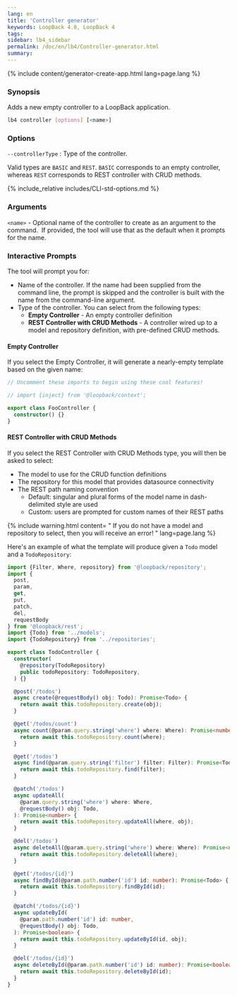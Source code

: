 ```yaml
---
lang: en
title: 'Controller generator'
keywords: LoopBack 4.0, LoopBack 4
tags:
sidebar: lb4_sidebar
permalink: /doc/en/lb4/Controller-generator.html
summary:
---
```


{% include content/generator-create-app.html lang=page.lang %}

### Synopsis

Adds a new empty controller to a LoopBack application.

```sh
lb4 controller [options] [<name>]
```

### Options

`--controllerType` : Type of the controller.

Valid types are `BASIC` and `REST`. `BASIC` corresponds to an empty controller,
whereas `REST` corresponds to REST controller with CRUD methods.

{% include_relative includes/CLI-std-options.md %}

### Arguments

`<name>` - Optional name of the controller to create as an argument to the
command.  If provided, the tool will use that as the default when it prompts for
the name.

### Interactive Prompts

The tool will prompt you for:

- Name of the controller. If the name had been supplied from the command line,
  the prompt is skipped and the controller is built with the name from the
  command-line argument.
- Type of the controller. You can select from the following types:
  - **Empty Controller** - An empty controller definition
  - **REST Controller with CRUD Methods** - A controller wired up to a model and
    repository definition, with pre-defined CRUD methods.

#### Empty Controller

If you select the Empty Controller, it will generate a nearly-empty template
based on the given name:

```ts
// Uncomment these imports to begin using these cool features!

// import {inject} from '@loopback/context';

export class FooController {
  constructor() {}
}
```

#### REST Controller with CRUD Methods

If you select the REST Controller with CRUD Methods type, you will then be asked
to select:

- The model to use for the CRUD function definitions
- The repository for this model that provides datasource connectivity
- The REST path naming convention
  - Default: singular and plural forms of the model name in dash-delimited style
    are used
  - Custom: users are prompted for custom names of their REST paths

{% include warning.html content= " If you do not have a model and repository to
select, then you will receive an error! " lang=page.lang
%}

Here's an example of what the template will produce given a `Todo` model and a
`TodoRepository`:

```ts
import {Filter, Where, repository} from '@loopback/repository';
import {
  post,
  param,
  get,
  put,
  patch,
  del,
  requestBody
} from '@loopback/rest';
import {Todo} from '../models';
import {TodoRepository} from '../repositories';

export class TodoController {
  constructor(
    @repository(TodoRepository)
    public todoRepository: TodoRepository,
  ) {}

  @post('/todos')
  async create(@requestBody() obj: Todo): Promise<Todo> {
    return await this.todoRepository.create(obj);
  }

  @get('/todos/count')
  async count(@param.query.string('where') where: Where): Promise<number> {
    return await this.todoRepository.count(where);
  }

  @get('/todos')
  async find(@param.query.string('filter') filter: Filter): Promise<Todo[]> {
    return await this.todoRepository.find(filter);
  }

  @patch('/todos')
  async updateAll(
    @param.query.string('where') where: Where,
    @requestBody() obj: Todo,
  ): Promise<number> {
    return await this.todoRepository.updateAll(where, obj);
  }

  @del('/todos')
  async deleteAll(@param.query.string('where') where: Where): Promise<number> {
    return await this.todoRepository.deleteAll(where);
  }

  @get('/todos/{id}')
  async findById(@param.path.number('id') id: number): Promise<Todo> {
    return await this.todoRepository.findById(id);
  }

  @patch('/todos/{id}')
  async updateById(
    @param.path.number('id') id: number,
    @requestBody() obj: Todo,
  ): Promise<boolean> {
    return await this.todoRepository.updateById(id, obj);
  }

  @del('/todos/{id}')
  async deleteById(@param.path.number('id') id: number): Promise<boolean> {
    return await this.todoRepository.deleteById(id);
  }
}
```
